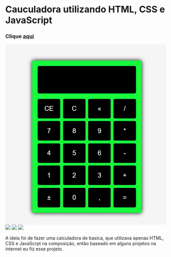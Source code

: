 <h1 align="left">Cauculadora utilizando HTML, CSS e JavaScript</h1>
   
<h3 align="left">Clique <a href="https://devrailan.github.io/projeto-cauculadora/">aqui</a></h3>   
<img align="center" src="Captura de tela 2022-09-27 101902.png">
<div inline:block>
    <img src="https://img.shields.io/badge/html5-%23E34F26.svg?style=for-the-badge&logo=html5&logoColor=white" />
    <img src="https://img.shields.io/badge/css3-%231572B6.svg?style=for-the-badge&logo=css3&logoColor=white" />
    <img src="https://img.shields.io/badge/javascript-%23323330.svg?style=for-the-badge&logo=javascript&logoColor=%23F7DF1E" />
</div>

<p align="left">A ideia foi de fazer uma calculadora de basica,
 que utilizava apenas HTML, CSS e JavaScrpt na composição,
 então baseado em alguns projetos na internet eu fiz esse projeto.</p>

